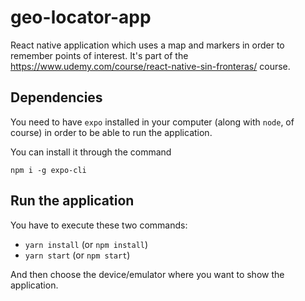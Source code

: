 # geo-locator-app
React native application which uses a map and markers in order to remember points of interest. It's part of the https://www.udemy.com/course/react-native-sin-fronteras/ course.

## Dependencies
You need to have `expo` installed in your computer (along with `node`, of course) in order to be able to run the application.

You can install it through the command 
```
npm i -g expo-cli
```

## Run the application
You have to execute these two commands:
- `yarn install` (or `npm install`)
- `yarn start` (or `npm start`)

And then choose the device/emulator where you want to show the application.